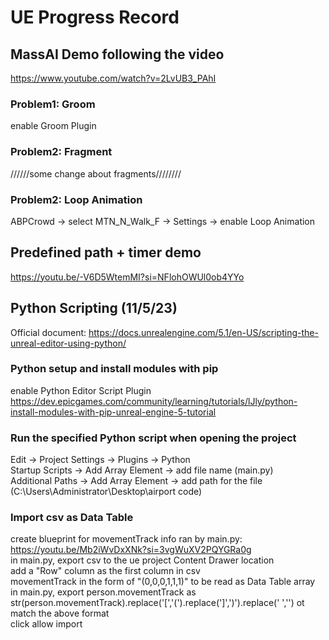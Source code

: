 # UE Progress Record


## MassAI Demo following the video
https://www.youtube.com/watch?v=2LvUB3_PAhI</br>
### Problem1: Groom
enable Groom Plugin</br>

### Problem2: Fragment
//////some change about fragments////////</br>

### Problem2: Loop Animation
ABPCrowd -> select MTN_N_Walk_F -> Settings -> enable Loop Animation</br>


## Predefined path + timer demo
https://youtu.be/-V6D5WtemMI?si=NFlohOWUl0ob4YYo</br>

## Python Scripting (11/5/23)
Official document:  https://docs.unrealengine.com/5.1/en-US/scripting-the-unreal-editor-using-python/

### Python setup and install modules with pip
enable Python Editor Script Plugin</br>
https://dev.epicgames.com/community/learning/tutorials/lJly/python-install-modules-with-pip-unreal-engine-5-tutorial</br>

### Run the specified Python script when opening the project
Edit -> Project Settings -> Plugins -> Python</br>
Startup Scripts -> Add Array Element -> add file name (main.py)</br>
Additional Paths -> Add Array Element -> add path for the file (C:\Users\Administrator\Desktop\airport code\)</br>

### Import csv as Data Table
create blueprint for movementTrack info ran by main.py: https://youtu.be/Mb2iWvDxXNk?si=3vgWuXV2PQYGRa0g</br>
in main.py, export csv to the ue project Content Drawer location</br>
add a "Row" column as the first column in csv</br>
movementTrack in the form of "(0,0,0,1,1,1)" to be read as Data Table array</br>
in main.py, export person.movementTrack as str(person.movementTrack).replace('[','(').replace(']',')').replace(' ','') ot match the above format</br>
click allow import 


